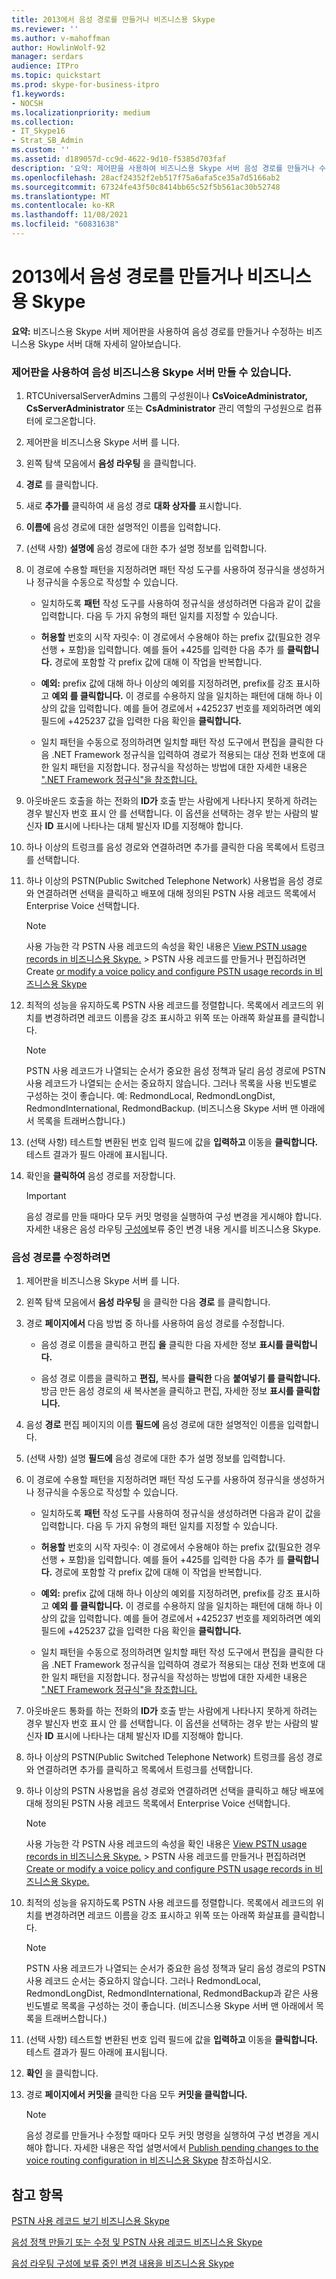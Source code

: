 ```yaml
---
title: 2013에서 음성 경로를 만들거나 비즈니스용 Skype
ms.reviewer: ''
ms.author: v-mahoffman
author: HowlinWolf-92
manager: serdars
audience: ITPro
ms.topic: quickstart
ms.prod: skype-for-business-itpro
f1.keywords:
- NOCSH
ms.localizationpriority: medium
ms.collection:
- IT_Skype16
- Strat_SB_Admin
ms.custom: ''
ms.assetid: d189057d-cc9d-4622-9d10-f5385d703faf
description: '요약: 제어판을 사용하여 비즈니스용 Skype 서버 음성 경로를 만들거나 수정하는 비즈니스용 Skype 서버 방법을 설명하는 방법을 제공합니다.'
ms.openlocfilehash: 28acf24352f2eb517f75a6afa5ce35a7d5166ab2
ms.sourcegitcommit: 67324fe43f50c8414bb65c52f5b561ac30b52748
ms.translationtype: MT
ms.contentlocale: ko-KR
ms.lasthandoff: 11/08/2021
ms.locfileid: "60831638"
---
```

# <a name="create-or-modify-a-voice-route-in-skype-for-business"></a>2013에서 음성 경로를 만들거나 비즈니스용 Skype
 
**요약:** 비즈니스용 Skype 서버 제어판을 사용하여 음성 경로를 만들거나 수정하는 비즈니스용 Skype 서버 대해 자세히 알아보습니다.
  
### <a name="to-create-a-voice-route-by-using-the-skype-for-business-server-control-panel"></a>제어판을 사용하여 음성 비즈니스용 Skype 서버 만들 수 있습니다.

1. RTCUniversalServerAdmins 그룹의 구성원이나 **CsVoiceAdministrator, CsServerAdministrator** 또는 **CsAdministrator** 관리  역할의 구성원으로 컴퓨터에 로그온합니다.
    
2. 제어판을 비즈니스용 Skype 서버 를 니다.
    
3. 왼쪽 탐색 모음에서 **음성 라우팅** 을 클릭합니다.
    
4. **경로** 를 클릭합니다.
    
5. 새로 **추가를** 클릭하여 새 음성 경로 **대화 상자를** 표시합니다.
    
6. **이름에** 음성 경로에 대한 설명적인 이름을 입력합니다.
    
7. (선택 사항) **설명에** 음성 경로에 대한 추가 설명 정보를 입력합니다.
    
8. 이 경로에 수용할 패턴을 지정하려면 패턴 작성 도구를  사용하여 정규식을 생성하거나 정규식을 수동으로 작성할 수 있습니다.
    
   - 일치하도록 **패턴** 작성 도구를 사용하여 정규식을 생성하려면 다음과 같이 값을 입력합니다. 다음 두 가지 유형의 패턴 일치를 지정할 수 있습니다.
    
   - **허용할** 번호의 시작 자릿수: 이 경로에서 수용해야 하는 prefix 값(필요한 경우 선행 + 포함)을 입력합니다. 예를 들어 +425를 입력한 다음 추가 를 **클릭합니다.** 경로에 포함할 각 prefix 값에 대해 이 작업을 반복합니다.
    
   - **예외:** prefix 값에 대해 하나 이상의 예외를 지정하려면, prefix를 강조 표시하고 **예외 를 클릭합니다.** 이 경로를 수용하지 않을 일치하는 패턴에  대해 하나 이상의 값을 입력합니다. 예를 들어 경로에서 +425237 번호를 제외하려면 예외 필드에 +425237 값을 입력한  다음 확인을 **클릭합니다.**
    
   - 일치 패턴을 수동으로 정의하려면  일치할  패턴 작성 도구에서 편집을 클릭한 다음 .NET Framework 정규식을 입력하여 경로가 적용되는 대상 전화 번호에 대한 일치 패턴을 지정합니다. 정규식을 작성하는 방법에 대한 자세한 내용은 [".NET Framework 정규식"을 참조합니다.](/dotnet/standard/base-types/regular-expressions) 
    
9. 아웃바운드 호출을 하는 전화의 **ID가** 호출 받는 사람에게 나타나지 못하게 하려는 경우 발신자 번호 표시 안 를 선택합니다. 이 옵션을 선택하는 경우 받는 사람의 발신자 **ID** 표시에 나타나는 대체 발신자 ID를 지정해야 합니다.
    
10. 하나 이상의 트렁크를 음성 경로와 연결하려면  추가를 클릭한 다음 목록에서 트렁크를 선택합니다.
    
11. 하나 이상의 PSTN(Public Switched Telephone Network) 사용법을 음성  경로와 연결하려면 선택을 클릭하고 배포에 대해 정의된 PSTN 사용 레코드 목록에서 Enterprise Voice 선택합니다.
    
    > [!NOTE]
    > 사용 가능한 각 PSTN 사용 레코드의 속성을 확인 내용은 [View PSTN usage records in 비즈니스용 Skype.](view-pstn-usage-records.md) > PSTN 사용 레코드를 만들거나 편집하려면 Create [or modify a voice policy and configure PSTN usage records in 비즈니스용 Skype](voice-policy-and-pstn-usage-records.md)
  
12. 최적의 성능을 유지하도록 PSTN 사용 레코드를 정렬합니다. 목록에서 레코드의 위치를 변경하려면 레코드 이름을 강조 표시하고 위쪽 또는 아래쪽 화살표를 클릭합니다.
    
    > [!NOTE]
    > PSTN 사용 레코드가 나열되는 순서가 중요한 음성 정책과 달리 음성 경로에 PSTN 사용 레코드가 나열되는 순서는 중요하지 않습니다. 그러나 목록을 사용 빈도별로 구성하는 것이 좋습니다. 예: RedmondLocal, RedmondLongDist, RedmondInternational, RedmondBackup. (비즈니스용 Skype 서버 맨 아래에서 목록을 트래버스합니다.) 
  
13. (선택 사항) 테스트할 변환된 번호 입력 필드에 값을 **입력하고** 이동을 **클릭합니다.** 테스트 결과가 필드 아래에 표시됩니다.
    
14. 확인을 **클릭하여** 음성 경로를 저장합니다.
    
    > [!IMPORTANT]
    > 음성 경로를 만들 때마다 모두 커밋  명령을 실행하여 구성 변경을 게시해야 합니다. 자세한 내용은 음성 라우팅 [구성에](voice-route-config-changes.md)보류 중인 변경 내용 게시를 비즈니스용 Skype. 
  
### <a name="to-modify-a-voice-route"></a>음성 경로를 수정하려면

1. 제어판을 비즈니스용 Skype 서버 를 니다.
    
2. 왼쪽 탐색 모음에서 **음성 라우팅** 을 클릭한 다음 **경로** 를 클릭합니다.
    
3. 경로 **페이지에서** 다음 방법 중 하나를 사용하여 음성 경로를 수정합니다.
    
   - 음성 경로 이름을 클릭하고 편집 **을** 클릭한 다음 자세한 정보 **표시를 클릭합니다.**
    
   - 음성 경로 이름을 클릭하고 **편집,** 복사를 **클릭한** 다음 **붙여넣기 를 클릭합니다.** 방금 만든 음성 경로의 새 복사본을 클릭하고 편집, 자세한 정보 **표시를 클릭합니다.**
    
4. 음성 **경로** 편집 페이지의 이름 **필드에** 음성 경로에 대한 설명적인 이름을 입력합니다.
    
5. (선택 사항) 설명 **필드에** 음성 경로에 대한 추가 설명 정보를 입력합니다.
    
6. 이 경로에 수용할 패턴을 지정하려면 패턴 작성  도구를 사용하여 정규식을 생성하거나 정규식을 수동으로 작성할 수 있습니다.
    
   - 일치하도록 **패턴** 작성 도구를 사용하여 정규식을 생성하려면 다음과 같이 값을 입력합니다. 다음 두 가지 유형의 패턴 일치를 지정할 수 있습니다.
    
   - **허용할** 번호의 시작 자릿수: 이 경로에서 수용해야 하는 prefix 값(필요한 경우 선행 + 포함)을 입력합니다. 예를 들어 +425를 입력한 다음 추가 를 **클릭합니다.** 경로에 포함할 각 prefix 값에 대해 이 작업을 반복합니다.
    
   - **예외:** prefix 값에 대해 하나 이상의 예외를 지정하려면, prefix를 강조 표시하고 **예외 를 클릭합니다.** 이 경로를 수용하지 않을 일치하는 패턴에  대해 하나 이상의 값을 입력합니다. 예를 들어 경로에서 +425237 번호를 제외하려면 예외 필드에 +425237 값을 입력한  다음 확인을 **클릭합니다.**
    
   - 일치 패턴을 수동으로 정의하려면  일치할  패턴 작성 도구에서 편집을 클릭한 다음 .NET Framework 정규식을 입력하여 경로가 적용되는 대상 전화 번호에 대한 일치 패턴을 지정합니다. 정규식을 작성하는 방법에 대한 자세한 내용은 [".NET Framework 정규식"을 참조합니다.](/dotnet/standard/base-types/regular-expressions) 
    
7. 아웃바운드 통화를 하는 전화의 **ID가** 호출 받는 사람에게 나타나지 못하게 하려는 경우 발신자 번호 표시 안 를 선택합니다. 이 옵션을 선택하는 경우 받는 사람의 발신자 **ID** 표시에 나타나는 대체 발신자 ID를 지정해야 합니다.
    
8. 하나 이상의 PSTN(Public Switched Telephone Network) 트렁크를 음성 경로와 연결하려면 추가를 클릭하고 목록에서 트렁크를 선택합니다. 
    
9. 하나 이상의 PSTN 사용법을 음성 경로와  연결하려면 선택을 클릭하고 해당 배포에 대해 정의된 PSTN 사용 레코드 목록에서 Enterprise Voice 선택합니다.
    
    > [!NOTE]
    > 사용 가능한 각 PSTN 사용 레코드의 속성을 확인 내용은 [View PSTN usage records in 비즈니스용 Skype.](view-pstn-usage-records.md) > PSTN 사용 레코드를 만들거나 편집하려면 [Create or modify a voice policy and configure PSTN usage records in 비즈니스용 Skype.](voice-policy-and-pstn-usage-records.md) 
  
10. 최적의 성능을 유지하도록 PSTN 사용 레코드를 정렬합니다. 목록에서 레코드의 위치를 변경하려면 레코드 이름을 강조 표시하고 위쪽 또는 아래쪽 화살표를 클릭합니다.
    
    > [!NOTE]
    > PSTN 사용 레코드가 나열되는 순서가 중요한 음성 정책과 달리 음성 경로의 PSTN 사용 레코드 순서는 중요하지 않습니다. 그러나 RedmondLocal, RedmondLongDist, RedmondInternational, RedmondBackup과 같은 사용 빈도별로 목록을 구성하는 것이 좋습니다. (비즈니스용 Skype 서버 맨 아래에서 목록을 트래버스합니다.) 
  
11. (선택 사항) 테스트할 변환된 번호 입력 필드에 값을 **입력하고** 이동을 **클릭합니다.** 테스트 결과가 필드 아래에 표시됩니다.
    
12. **확인** 을 클릭합니다.
    
13. 경로 **페이지에서** **커밋을** 클릭한 다음 모두 **커밋을 클릭합니다.** 
    
    > [!NOTE]
    > 음성 경로를 만들거나 수정할 때마다 모두 커밋 명령을 실행하여 구성 변경을 게시해야 합니다.  자세한 내용은 작업 설명서에서 [Publish pending changes to the voice routing configuration in 비즈니스용 Skype](voice-route-config-changes.md) 참조하십시오.
  
## <a name="see-also"></a>참고 항목

[PSTN 사용 레코드 보기 비즈니스용 Skype](view-pstn-usage-records.md)
  
[음성 정책 만들기 또는 수정 및 PSTN 사용 레코드 비즈니스용 Skype](voice-policy-and-pstn-usage-records.md)
  
[음성 라우팅 구성에 보류 중인 변경 내용을 비즈니스용 Skype](voice-route-config-changes.md)
